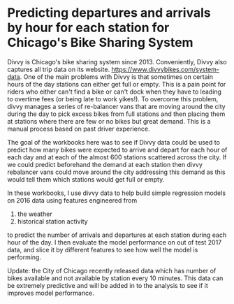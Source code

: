 # Predicting departures and arrivals by hour for each station for Chicago's Bike Sharing System

Divvy is Chicago's bike sharing system since 2013. Conveniently, Divvy also captures all trip data on its website. https://www.divvybikes.com/system-data. One of the main problems with Divvy is that sometimes on certain hours of the day stations can either get full or empty. This is a pain point for riders who either can't find a bike or can't dock when they have to leading to overtime fees (or being late to work yikes!). To overcome this problem, divvy manages a series of re-balancer vans that are moving around the city during the day to pick excess bikes from full stations and then placing them at stations where there are few or no bikes but great demand. This is a manual process based on past driver experience.

The goal of the workbooks here was to see if Divvy data could be used to predict how many bikes were expected to arrive and depart for each hour of each day and at each of the almost 600 stations scattered across the city. If we could predict beforehand the demand at each station then divvy rebalancer vans could move around the city addressing this demand as this would tell them which stations would get full or empty.

In these workbooks, I use divvy data to help build simple regression models on 2016 data using features engineered from 
1) the weather 
2) historical station activity 

to predict the number of arrivals and departures at each station during each hour of the day. I then evaluate the model performance on out of test 2017 data, and slice it by different features to see how well the model is performing.

Update: the City of Chicago recently released data which has number of bikes available and not available by station every 10 minutes. This data can be extremely predictive and will be added in to the analysis to see if it improves model performance.
